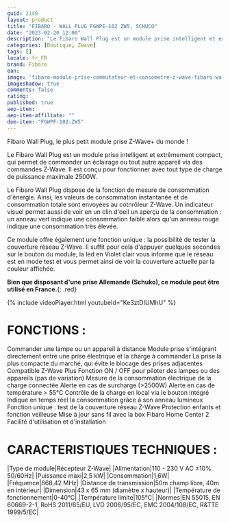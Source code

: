 ```yaml
---
guid: 2149
layout: product 
title: "FIBARO - WALL PLUG FGWPE-102 ZW5, SCHUCO"
date: "2023-02-20 12:00"
description: "Le Fibaro Wall Plug est un module prise intelligent et extrêmement compact, qui permet de commander un éclairage ou tout autre appareil."
categories: [Boutique, Zwave]
tags: []
locale: fr_FR
brand: Fibaro
ean: 
image: 'fibaro-module-prise-commutateur-et-consometre-z-wave-fibaro-wall-plug-fgwpf-102-zw5-schuko.jpg'
imageshadow: true
comments: false
rating:  
published: true
aep-item: 
aep-item-affiliate: ""
dom-item: "FGWPF-102-ZW5"
---
```


Fibaro Wall Plug, le plus petit module prise Z-Wave+ du monde !

Le Fibaro Wall Plug est un module prise intelligent et extrêmement compact, qui permet de commander un éclairage ou tout autre appareil via des commandes Z-Wave. Il est conçu pour fonctionner avec tout type de charge de puissance maximale 2500W.

Le Fibaro Wall Plug dispose de la fonction de mesure de consommation d'énergie. Ainsi, les valeurs de consommation instantanée et de consommation totale sont envoyées au cotnrôleur Z-Wave. Un indicateur visuel permet aussi de voir en un clin d'oeil un aperçu de la consommation : un anneau vert indique une consommation faible alors qu'un anneau rouge indique une consommation très élevée.

Ce module offre également une fonction unique : la possibilité de tester la couverture réseau Z-Wave. Il suffit pour cela d'appuyer quelques secondes sur le bouton du module, la led en Violet clair vous informe que le réseau est en mode test et vous permet ainsi de voir la couverture actuelle par la couleur affichée.

**Bien que disposant d'une prise Allemande (Schuko), ce module peut être utilisé en France.**{: .red}

{% include videoPlayer.html youtubeId="Ke3ztDIUMhU" %}

# FONCTIONS :

Commander une lampe ou un appareil à distance
Module prise s'intégrant directement entre une prise électrique et la charge à commander
La prise la plus compacte du marché, qui évite le blocage des prises adjacentes
Compatible Z-Wave Plus
Fonction ON / OFF pour piloter des lampes ou des appareils (pas de variation)
Mesure de la consommation électrique de la charge connectée
Alerte en cas de surcharge (>2500W)
Alerte en cas de température > 55°C
Contrôle de la charge en local via le bouton intégré
Indique en temps réel la consommation grâce à son anneau lumineux
Fonction unique : test de la couverture réseau Z-Wave
Protection enfants et fonction veilleuse
Mise à jour sans fil avec la box Fibaro Home Center 2
Facilité d'utilisation et d'installation
 
 
# CARACTERISTIQUES TECHNIQUES :

|Type de module|Récepteur Z-Wave|
|Alimentation|110 - 230 V AC ±10% 50/60Hz|
|Puissance maxi|2,5 kW|
|Consommation|1,6W|
|Fréquence|868,42 MHz|
|Distance de transmission|50m champ libre, 40m en intérieur|
|Dimension|43 x 65 mm (diamètre x hauteur)|
|Température de fonctionnement|0-40°C|
|Température limite|105°C|
|Normes|EN 55015, EN 60669-2-1, RoHS 2011/65/EU, LVD 2006/95/EC, EMC 2004/108/EC, R&TTE 1999/5/EC|

